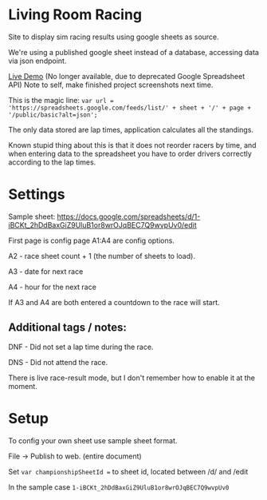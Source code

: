 # Living Room Racing
 Site to display sim racing results using google sheets as source.
 
 We're using a published google sheet instead of a database, accessing data via json endpoint.
 
  
 [Live Demo](http://theamazingtom.com/lrr/)
 (No longer available, due to deprecated Google Spreadsheet API)
 Note to self, make finished project screenshots next time.
 
 
 This is the magic line: `var url = 'https://spreadsheets.google.com/feeds/list/' + sheet + '/' + page + '/public/basic?alt=json';`

The only data stored are lap times, application calculates all the standings.

Known stupid thing about this is that it does not reorder racers by time, and when entering data to the spreadsheet you have to order drivers correctly according to the lap times.

# Settings

Sample sheet:
https://docs.google.com/spreadsheets/d/1-iBCKt_2hDdBaxGiZ9UluB1or8wrOJqBEC7Q9wvpUv0/edit

First page is config page A1:A4 are config options.

A2 - race sheet count + 1 (the number of sheets to load).

A3 - date for next race

A4 - hour for the next race

If A3 and A4 are both entered  a countdown to the race will start.

## Additional tags / notes:

DNF - Did not set a lap time during the race.

DNS - Did not attend the race.

There is live race-result mode, but I don't remember how to enable it at the moment.

# Setup

To config your own sheet use sample sheet format. 

File -> Publish to web. (entire document)

Set `var championshipSheetId =` to sheet id, located between /d/ and /edit

In the sample case `1-iBCKt_2hDdBaxGiZ9UluB1or8wrOJqBEC7Q9wvpUv0`
